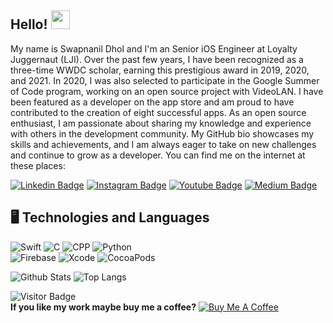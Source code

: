 ## Hello! <img src="https://raw.githubusercontent.com/aemmadi/aemmadi/master/wave.gif" width="30px">

My name is Swapnanil Dhol and I'm an Senior iOS Engineer at Loyalty Juggernaut (LJI). Over the past few years, I have been recognized as a three-time WWDC scholar, earning this prestigious award in 2019, 2020, and 2021. In 2020, I was also selected to participate in the Google Summer of Code program, working on an open source project with VideoLAN. I have been featured as a developer on the app store and am proud to have contributed to the creation of eight successful apps. As an open source enthusiast, I am passionate about sharing my knowledge and experience with others in the development community. My GitHub bio showcases my skills and achievements, and I am always eager to take on new challenges and continue to grow as a developer. You can find me on the internet at these places:

[![Linkedin Badge](https://img.shields.io/badge/-swapnanildhol-blue?style=plastic-square&logo=Linkedin&logoColor=white&link=https://www.linkedin.com/in/swapnanildhol/)](https://www.linkedin.com/in/swapnanildhol/)
[![Instagram Badge](https://img.shields.io/badge/-swapnanildhol-purple?style=plastic-square&logo=instagram&logoColor=white&link=https://instagram.com/swapnanildhol/)](https://instagram.com/swapnanildhol)
[![Youtube Badge](https://img.shields.io/badge/-tnqvd-darkred?style=plastic-square&logo=youtube&logoColor=white&link=https://www.youtube.com/c/tnqvd)](https://www.youtube.com/c/tnqvd)
[![Medium Badge](https://img.shields.io/badge/-@swapnanil-dhol?style=plastic-square&labelColor=000000&logo=Medium&link=https://medium.com/@swapnanildhol/)](https://medium.com/@swapnanildhol)

## 🖥 Technologies and Languages

![Swift](https://img.shields.io/badge/-Swift-black?style=plastic&logo=swift) 
![C](https://img.shields.io/badge/-C-black?style=plastic&logo=C) 
![CPP](https://img.shields.io/badge/-C++-black?style=plastic&logo=C) 
![Python](https://img.shields.io/badge/-Python-black?style=plastic&logo=Python)\
![Firebase](https://img.shields.io/badge/-Firebase-black?style=plastic&logo=firebase)
![Xcode](https://img.shields.io/badge/-Xcode-black?style=plastic&logo=xcode) 
![CocoaPods](https://img.shields.io/badge/-Cocoapods-black?style=plastic&logo=Cocoapods)


![Github Stats](https://github-readme-stats.vercel.app/api?username=swapnanildhol&count_private=true&show_icons=true&include_all_commits=true)
![Top Langs](https://github-readme-stats.vercel.app/api/top-langs/?username=swapnanildhol&hide=TeX&layout=compact)

![Visitor Badge](https://visitor-badge.laobi.icu/badge?page_id=swapnanildhol)\
**If you like my work maybe buy me a coffee?**
<a href="https://www.buymeacoffee.com/swapnanildhol" target="_blank"><img src="https://www.buymeacoffee.com/assets/img/custom_images/orange_img.png" alt="Buy Me A Coffee"></a>
